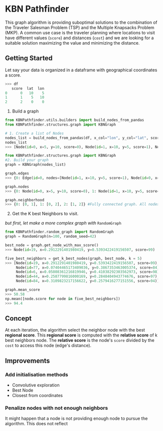 # KBN Pathfinder

This graph algorithm is providing suboptimal solutions to the combination of the Traveler Salesman Problem (TSP) and the
Multiple Knapsacks Problem (MKP). A common use case is the traveler planning where locations to visit have different
values (`score`) and distances (`cost`) and we are looking for a suitable solution maximizing the value and minimizing
the distance.

## Getting Started
Let say your data is organized in a dataframe with geographical coordinates a score.
```python
>>> df
   score  lat  lon
0      0   10    5
1      1    5   10
2      2    0    0
```
1. Build a graph
```python
from KBNPathfinder.utils.builders import build_nodes_from_pandas
from KBNPathfinder.structures.graph import KBNGraph

# 1. Create a list of Nodes
nodes_list = build_nodes_from_pandas(df, x_col="lon", y_col="lat", score_col="score")
nodes_list
>>> [Node(id=0, x=5, y=10, score=0), Node(id=1, x=10, y=5, score=1), Node(id=2, x=0, y=0, score=2)]

from KBNPathfinder.structures.graph import KBNGraph
#2. Build your graph
graph = KBNGraph(nodes_list)

graph.edges
>>> {0: Edge(id=0, nodes=[Node(id=1, x=10, y=5, score=1), Node(id=0, x=5, y=10, score=0)], cost=7.0710678118654755), 1: Edge(id=1, nodes=[Node(id=2, x=0, y=0, score=2), Node(id=0, x=5, y=10, score=0)], cost=11.180339887498949), 2: Edge(id=2, nodes=[Node(id=2, x=0, y=0, score=2), Node(id=1, x=10, y=5, score=1)], cost=11.180339887498949)}

graph.nodes
>>> {0: Node(id=0, x=5, y=10, score=0), 1: Node(id=1, x=10, y=5, score=1), 2: Node(id=2, x=0, y=0, score=2)}

graph.neighborhood
>>> {0: [0, 1], 1: [0, 2], 2: [1, 2]} #Fully connected graph. All nodes are connected with the others

```
2. Get the K best Neighbors to visit.  

_but first, let make a more complex graph with_ `RandomGraph`
```python
from KBNPathfinder.random_graph import RandomGraph
graph = RandomGraph(n=100, random_seed=42)

best_node = graph.get_node_with_max_score()
>>> Node(id=19, x=0.2912291401980419, y=0.5393422419156507, score=99)

five_best_neighbors = get_k_best_nodes(graph, best_node, k = 5)
>>> [Node(id=19, x=0.2912291401980419, y=0.5393422419156507, score=99), 
     Node(id=77, x=0.07404465173409036, y=0.3867353463005374, score=84), 
     Node(id=6, x=0.05808361216819946, y=0.41038292303562973, score=98), 
     Node(id=44, x=0.2587799816000169, y=0.2848404943774676, score=97), 
     Node(id=84, x=0.3109823217156622, y=0.2579416277151556, score=94)]

graph.mean_score
>>> 50.58
np.mean([node.score for node in five_best_neighbors])
>>> 94.4
```


## Concept

At each iteration, the algorithm select the neighbor node with the best **regional score**. This **regional score** is
computed with the **relative score** of k best neighbors node. The **relative score** is the node's `score` divided by
the `cost` to access this node (edge's distance).



## Improvements

### Add initialisation methods
- Convolutive exploration
- Best Node
- Closest from coordinates

### Penalize nodes with not enough neighbors

It might happen that a node is not providing enough node to pursue the algorithm. This does not reflect